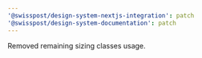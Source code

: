 ```yaml
---
'@swisspost/design-system-nextjs-integration': patch
'@swisspost/design-system-documentation': patch
---
```


Removed remaining sizing classes usage.
